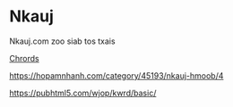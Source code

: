 # Nkauj

Nkauj.com zoo siab tos txais

[Chrords](https://www.chords.vip/)

https://hopamnhanh.com/category/45193/nkauj-hmoob/4

https://pubhtml5.com/wjop/kwrd/basic/
